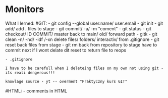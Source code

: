 # Monitors
What I lerned:
#GIT:
	- git config --global user.name/ user.email
	- git init
	- git add/ add .												files to stage
	- git commit/ -a/ -m "coment"
	- git status
	- git checkout/ ID COMMIT/ master								back to main/ old/ forward path
	- gitk
	- git clean -n/ -nd/ -idf /-xn									delete files/ folders/ interactiv/
																	from .gitignore
	- git reset 													back files from stage
	- git rm														back from repository to stage
																	have to commit next if I wont delate
																	dit reset to return file to reops
	
	
	- .gitignore
	
	I have to be carefull when I deleteing files on my own not using git - its reali dengerous!!!

	knowlage source - yt -- overment "Praktyczny kurs GIT"

#HTML:
	- <!-- ############# CONTENT ################ -->				comments in HTML

